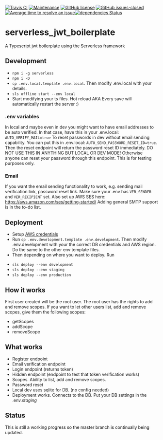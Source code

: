 [![Travis CI](https://travis-ci.org/nake89/serverless-jwt-boilerplate.svg?branch=master)](https://travis-ci.org/nake89/serverless-jwt-boilerplate) [![Maintenance](https://img.shields.io/badge/Maintained%3F-yes-green.svg)](https://github.com/nake89/serverless-jwt-boilerplate/graphs/commit-activity) [![GitHub license](https://img.shields.io/github/license/nake89/serverless-jwt-boilerplate.svg)](https://github.com/nake89/serverless-jwt-boilerplate/blob/master/LICENSE) [![GitHub issues-closed](https://img.shields.io/github/issues-closed/nake89/serverless-jwt-boilerplate.svg)](https://GitHub.com/nake89/serverless-jwt-boilerplate/issues?q=is%3Aissue+is%3Aclosed) [![Average time to resolve an issue](https://isitmaintained.com/badge/resolution/nake89/serverless-jwt-boilerplate.svg)](https://isitmaintained.com/project/nake89/serverless-jwt-boilerplate "Average time to resolve an issue")[![dependencies Status](https://david-dm.org/nake89/serverless-jwt-boilerplate/status.svg)](https://david-dm.org/nake89/serverless-jwt-boilerplate)

# serverless_jwt_boilerplate

A Typescript jwt boilerplate using the Serverless framework

## Development

- `npm i -g serverless`
- `npm i -D`
- `cp .env.local.template .env.local`. Then modify .env.local with your details.
- `sls offline start --env local`
- Start modifying your ts files. Hot reload AKA Every save will automatically restart the server :)

### .env variables

In local and maybe even in dev you might want to have email addresses to be auto verified.
In that case, have this in your .env.local: `AUTO_VERIFY_MAIL=true`
To reset passwords in dev without email sending capability. You can put this in .env.local: `AUTO_SEND_PASSWORD_RESET_ID=true`. Then the reset endpoint will return the password reset ID immediately. DO NOT USE THIS IN ANYTHING BUT LOCAL OR DEV MODE! Otherwise anyone can reset your password through this endpoint. This is for testing purposes only.

### Email

If you want the email sending functionality to work, e.g. sending mail verification link, password reset link. Make sure your .env has `VER_SENDER` and `VER_RECIPIENT` set. Also set up AWS SES here: https://aws.amazon.com/ses/getting-started/
Adding general SMTP support is in the to-do list.

## Deployment

- Setup [AWS credentials](https://docs.aws.amazon.com/sdk-for-java/v1/developer-guide/setup-credentials.html)
- Run `cp .env.development.template .env.development`. Then modify .env.development with your the correct DB credentials and AWS region. Do the same to the other env template files.
- Then depending on where you want to deploy. Run

* `sls deploy --env development`
* `sls deploy --env staging`
* `sls deploy --env production`

## How it works

First user created will be the root user. The root user has the rights to add and remove scopes.
If you want to let other users list, add and remove scopes, give them the following scopes:

- getScopes
- addScope
- removeScope

## What works

- Register endpoint
- Email verification endpoint
- Login endpoint (returns token)
- Hidden endpoint (endpoint to test that token verification works)
- Scopes. Ability to list, add and remove scopes.
- Password reset
- Local dev uses sqlite for DB. (no config needed)
- Deployment works. Connects to the DB. Put your DB settings in the .env._staging_

## Status

This is still a working progress so the master branch is continually being updated.
